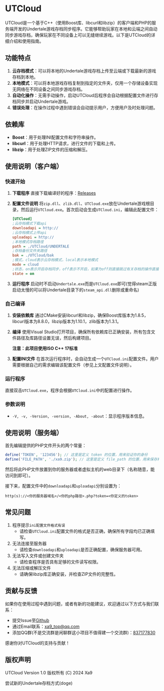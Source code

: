 # UTCloud

UTCloud是一个基于C++（使用Boost库、libcurl和libzip）的客户端和PHP的服务端开发的Undertale游戏存档同步程序。它能够帮助玩家在本地和云端之间自动同步游戏存档，确保玩家在不同设备上可以无缝继续游戏。以下是UTCloud的详细介绍和使用指南。

## 功能特点

1. **云存档模式**：可以将本地的Undertale游戏存档上传至云端或下载最新的游戏存档到本地。
2. **本地模式**：可以将本地游戏存档复制到指定的文件夹，仅用一个存储设备实现无网络在不同设备之间同步游戏存档。
3. **自动化操作**：无需手动操作，启动UTCloud后程序会自动根据配置文件进行存档同步并启动Undertale游戏。
4. **错误处理**：在操作过程中遇到错误会自动提示用户，方便用户及时处理问题。

## 依赖库

- **Boost**：用于处理INI配置文件和字符串操作。
- **libcurl**：用于处理HTTP请求，进行文件的下载和上传。
- **libzip**：用于处理ZIP文件的压缩和解压。

## 使用说明（客户端）

### 快速开始

1. **下载程序** 直接下载编译好的程序：[Releases](https://github.com/xa9_top/UTCloud/releases/latest)

3. **配置文件说明** 将`zip.dll`、`zlib.dll`、`UTCloud.exe`放在Undertale游戏根目录，然后运行`UTCloud.exe`。首次启动会生成`UTCloud.ini`，编辑此配置文件：

   ```ini
   [UTCloud]
   ;云存档模式下载api
   downloadapi = http://
   ;云存档模式上传api
   uploadapi = http://
   ;本地模式存档路径
   path = ./UTCloud/UNDERTALE
   ;存档备份文件夹路径
   bak = ./UTCloud/bak
   ;模式，cloud表示云存档模式，local表示本地模式
   mode = cloud
   ;状态，on表示开启存档同步，off表示不开启，如果为off则直接跳过有关存档的操作直接启动UT
   state = on
   
   ```

4. **运行程序** 启动时不启动`Undertale.exe`而是`UTCloud.exe`即可(觉得steam正版启动太慢的可以将Undertale目录下的`steam_api.dll`删除或重命名)
   

### 自己编译

1. **安装依赖库** 通过CMake安装libcurl和libzip，确保Boost库版本为1.8.5，libcurl版本为8.8.0，libzip版本为1.10.1，zlib版本为1.3.1。

2. **编译** 使用Visual Studio打开项目，确保所有依赖库已正确安装，所有包含文件路径及库路径设置无误，然后构建项目。

   **注意：此项目使用ISO C++ 17标准**

3. **配置INI文件** 在首次运行程序时，会自动生成一个`UTCloud.ini`配置文件。用户需要根据自己的需求编辑该配置文件（参见上文配置文件说明）。

### 运行程序

直接双击`UTCloud.exe`，程序会根据`UTCloud.ini`中的配置进行操作。

### 参数说明

- `-V, -v, -Version, -version, -About, -about`：显示程序版本信息。

## 使用说明（服务端）

首先编辑提供的PHP文件开头的两个常量：

```php
define('TOKEN', '123456'); // 这里是定义 token 的位置，用来验证你的身份
define('FILE_PATH', './xa9.zip'); // 这里是定义 file_path 的位置，用来保存和读取你的存档文件的位置，注意要确保php对这个路径有权限
```

然后将此PHP文件放置到你的服务器或者虚拟主机的web目录下（名称随意，能访问到即可）。

接下来，配置文件中的`downloadapi`和`uploadapi`分别设置为：

```
http(s)://<你的服务器域名>/<你的php路径>.php?token=<你定义的token>
```

## 常见问题

1. 程序提示`ini配置文件格式有误`
   - 请检查`UTCloud.ini`配置文件的格式是否正确，确保所有字段均已正确填写。
2. 无法连接至服务器
   - 请检查`downloadapi`和`uploadapi`是否正确配置，确保服务器可用。
3. 无法写入文件或创建文件夹
   - 请检查程序是否具有足够的文件读写权限。
4. 无法压缩或解压文件
   - 请确保libzip库正确安装，并检查ZIP文件的完整性。

## 贡献与反馈

如果你在使用过程中遇到问题，或者有新的功能建议，欢迎通过以下方式与我们联系：

- 提交Issue至[Github](https://github.com/xa9_top/UTCloud/issues)
- 通过Email联系：[xa9_top@qq.com](mailto:xa9_top@qq.com)
- 添加QQ群(不是交流群是闲聊群这小项目不值得建一个交流群)：[837177830](https://qm.qq.com/q/R5UGH4P4uy)

感谢你对UTCloud的支持与贡献！

## 版权声明

UTCloud Version 1.0 版权所有 (C) 2024 Xa9

尝试新的Undertale存档方式(doge)
